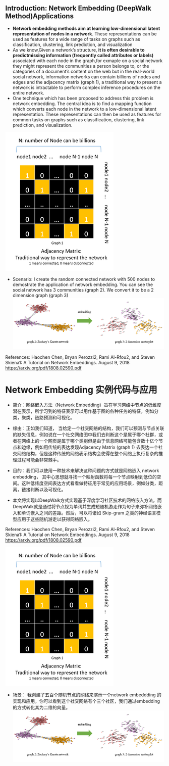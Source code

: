 ## Introduction:  Network Embedding (DeepWalk Method)Applications
- **Network embedding methods aim at learning low-dimensional latent representation of nodes
in a network**. These representations can be used as features for a wide range of tasks on graphs
such as classification, clustering, link prediction, and visualization
- As we know,Given a network’s structure, **it is often desirable to predictmissing information (frequently called attributes or labels)** associated with each node in the graph,for exmaple on a social
network they might represent the communities a person belongs to, or the categories of a document’s
content on the web but in the real-world social network, information networks can contain billions of nodes and edges and the adjacency matrix (graph 1), a traditional way to present a network is intractable to perform complex inference procedures on the entire network.
- One technique which has been proposed to address this problem is network embedding. The central idea is to find a mapping
function which converts each node in the network to a low-dimensional latent representation. These
representations can then be used as features for common tasks on graphs such as classification,
clustering, link prediction, and visualization.



![](adjacency_matrix_graph.png)

- Scenario: I create the random connected network with 500 nodes to demostrate the application of network embedding. You can see the social network has 3 communities (graph 2). We convert it to be a 2 dimension graph (graph 3)
![](embedding_graph.png)

References:
Haochen Chen, Bryan Perozzi2, Rami Al-Rfou2, and Steven Skiena1: A Tutorial on Network Embeddings. August 9, 2018
https://arxiv.org/pdf/1808.02590.pdf

# Network Embedding 实例代码与应用

- 简介：网络嵌入方法（Network Embedding）旨在学习网络中节点的低维度潜在表示，所学习到的特征表示可以用作基于图的各种任务的特征，例如分类，聚类，链路预测和可视化。

- 缘由：正如我们知道， 当给定一个社交网络的结构，我们可以预测与节点关联的缺失信息，例如说在一个社交网络图中我们去判断这个是属于哪个社群，或者在网络上的一个网页是属于哪个类别但是由于信息网络可能包含数十亿个节点和边缘，例如用传统的表达发现Adjacency Matrix (graph 1) 去表达一个社交网络结构，但是这种传统的网络表示结构会使得在整个网络上执行复杂的推理过程可能会非常棘手。


- 目的：我们可以使用一种技术来解决这种问题的方式就是网络嵌入 network embedding， 其中心思想就寻找一个映射函数将每一个节点映射到低位的空间。这种低纬度空间表达方式看看做特征用于常见的应用场景，例如分类，距离，链接判断以及可视化。

- 本文将实现以DeepWalk方式实现基于深度学习社区技术的网络嵌入方法，而DeepWalk就是通过将节点视为单词并生成短随机游走作为句子来弥补网络嵌入和单词嵌入之间的差距。然后，可以将诸如 Skip-gram 之类的神经语言模型应用于这些随机游走以获得网络嵌入。

References:
Haochen Chen, Bryan Perozzi2, Rami Al-Rfou2, and Steven Skiena1: A Tutorial on Network Embeddings. August 9, 2018
https://arxiv.org/pdf/1808.02590.pdf

![](adjacency_matrix_graph.png)

- 场景： 我创建了五百个随机节点的网络来演示一个network embeddding 的实现和应用，你可以看到这个社交网络有个三个社区，我们通过embedding 的方式转化其为二维的向量。
![](embedding_graph.png)

